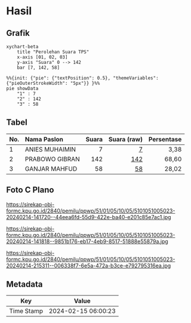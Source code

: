 # Hasil

## Grafik

```mermaid
xychart-beta
    title "Perolehan Suara TPS"
    x-axis [01, 02, 03]
    y-axis "Suara" 0 --> 142
    bar [7, 142, 58]
```

```mermaid
%%{init: {"pie": {"textPosition": 0.5}, "themeVariables": {"pieOuterStrokeWidth": "5px"}} }%%
pie showData
    "1" : 7
    "2" : 142
    "3" : 58
```

## Tabel

| No. | Nama Paslon    | Suara | Suara (raw) | Persentase |
|:--- |:-------------- | -----:| -----------:| ----------:|
| 1   | ANIES MUHAIMIN | 7     | [7][p-1]    | 3,38       |
| 2   | PRABOWO GIBRAN | 142   | [142][p-2]  | 68,60      |
| 3   | GANJAR MAHFUD  | 58    | [58][p-3]   | 28,02      |


[p-1]: https://github.com/gigit-pemilu/pemilu-2024-51-bali/blob/main/pilpres/hitung-suara/sub/51-bali/sub/01-jembrana/sub/05-jembrana/sub/1005-dauhwaru/sub/023-tps/sub/paslon-1.txt
[p-2]: https://github.com/gigit-pemilu/pemilu-2024-51-bali/blob/main/pilpres/hitung-suara/sub/51-bali/sub/01-jembrana/sub/05-jembrana/sub/1005-dauhwaru/sub/023-tps/sub/paslon-2.txt
[p-3]: https://github.com/gigit-pemilu/pemilu-2024-51-bali/blob/main/pilpres/hitung-suara/sub/51-bali/sub/01-jembrana/sub/05-jembrana/sub/1005-dauhwaru/sub/023-tps/sub/paslon-3.txt

## Foto C Plano

https://sirekap-obj-formc.kpu.go.id/2840/pemilu/ppwp/51/01/05/10/05/5101051005023-20240214-141720--44eea6fd-55d9-422e-ba40-e201c85e7ac1.jpg

https://sirekap-obj-formc.kpu.go.id/2840/pemilu/ppwp/51/01/05/10/05/5101051005023-20240214-141818--9851b176-eb17-4eb9-8517-51888e55879a.jpg

https://sirekap-obj-formc.kpu.go.id/2840/pemilu/ppwp/51/01/05/10/05/5101051005023-20240214-215311--006338f7-6e5a-472a-b3ce-e792795316ea.jpg


## Metadata

| Key        | Value               |
| ---------- | ------------------- |
| Time Stamp | 2024-02-15 06:00:23 |



